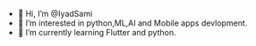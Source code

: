 - 👋 Hi, I’m @IyadSami
- 👀 I’m interested in python,ML,AI and Mobile apps devlopment.
- 🌱 I’m currently learning Flutter and python.

<!---
IyadSami/IyadSami is a ✨ special ✨ repository because its `README.md` (this file) appears on your GitHub profile.
You can click the Preview link to take a look at your changes.
--->
